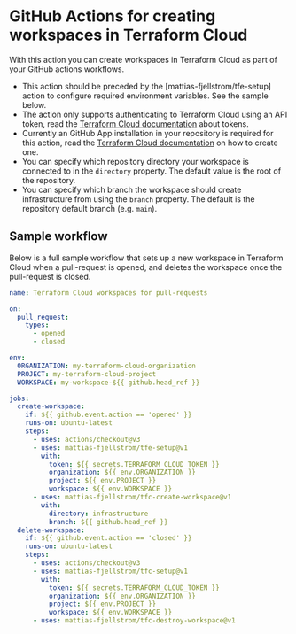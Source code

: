 # GitHub Actions for creating workspaces in Terraform Cloud

With this action you can create workspaces in Terraform Cloud as part of your GitHub actions workflows.

- This action should be preceded by the [mattias-fjellstrom/tfe-setup] action to configure required environment variables. See the sample below.
- The action only supports authenticating to Terraform Cloud using an API token, read the [Terraform Cloud documentation](https://developer.hashicorp.com/terraform/cloud-docs/users-teams-organizations/api-tokens) about tokens.
- Currently an GitHub App installation in your repository is required for this action, read the [Terraform Cloud documentation](https://developer.hashicorp.com/terraform/cloud-docs/vcs/github-app) on how to create one.
- You can specify which repository directory your workspace is connected to in the `directory` property. The default value is the root of the repository.
- You can specify which branch the workspace should create infrastructure from using the `branch` property. The default is the repository default branch (e.g. `main`).

## Sample workflow

Below is a full sample workflow that sets up a new workspace in Terraform Cloud when a pull-request is opened, and deletes the workspace once the pull-request is closed.

```yaml
name: Terraform Cloud workspaces for pull-requests

on:
  pull_request:
    types:
      - opened
      - closed

env:
  ORGANIZATION: my-terraform-cloud-organization
  PROJECT: my-terraform-cloud-project
  WORKSPACE: my-workspace-${{ github.head_ref }}

jobs:
  create-workspace:
    if: ${{ github.event.action == 'opened' }}
    runs-on: ubuntu-latest
    steps:
      - uses: actions/checkout@v3
      - uses: mattias-fjellstrom/tfe-setup@v1
        with:
          token: ${{ secrets.TERRAFORM_CLOUD_TOKEN }}
          organization: ${{ env.ORGANIZATION }}
          project: ${{ env.PROJECT }}
          workspace: ${{ env.WORKSPACE }}
      - uses: mattias-fjellstrom/tfc-create-workspace@v1
        with:
          directory: infrastructure
          branch: ${{ github.head_ref }}
  delete-workspace:
    if: ${{ github.event.action == 'closed' }}
    runs-on: ubuntu-latest
    steps:
      - uses: actions/checkout@v3
      - uses: mattias-fjellstrom/tfc-setup@v1
        with:
          token: ${{ secrets.TERRAFORM_CLOUD_TOKEN }}
          organization: ${{ env.ORGANIZATION }}
          project: ${{ env.PROJECT }}
          workspace: ${{ env.WORKSPACE }}
      - uses: mattias-fjellstrom/tfc-destroy-workspace@v1
```